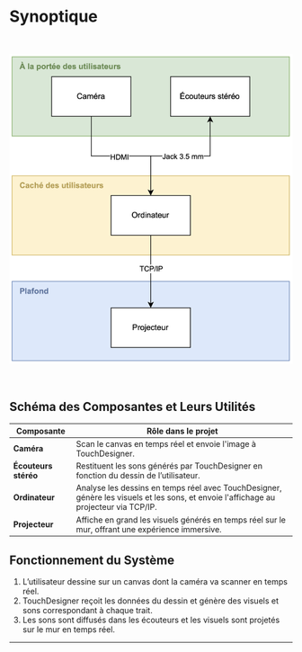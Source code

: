 # Synoptique

<br>

![](../../medias/synoptique.png)

<br>

## Schéma des Composantes et Leurs Utilités

| Composante                | Rôle dans le projet |
|---------------------------|--------------------|
| **Caméra** | Scan le canvas en temps réel et envoie l'image à TouchDesigner. |
| **Écouteurs stéréo**       | Restituent les sons générés par TouchDesigner en fonction du dessin de l’utilisateur. |
| **Ordinateur**             | Analyse les dessins en temps réel avec TouchDesigner, génère les visuels et les sons, et envoie l'affichage au projecteur via TCP/IP. |
| **Projecteur**             | Affiche en grand les visuels générés en temps réel sur le mur, offrant une expérience immersive. |


## Fonctionnement du Système

1. L’utilisateur dessine sur un canvas dont la caméra va scanner en temps réel.  
2. TouchDesigner reçoit les données du dessin et génère des visuels et sons correspondant à chaque trait.  
3. Les sons sont diffusés dans les écouteurs et les visuels sont projetés sur le mur en temps réel.  

---

<!-- 
## Références


### Théorie (À supprimer quand section terminée)
* [Synoptique](https://tim-montmorency.com/582523-gestion/#/contenus/3_planification/10_synoptique/)

-->